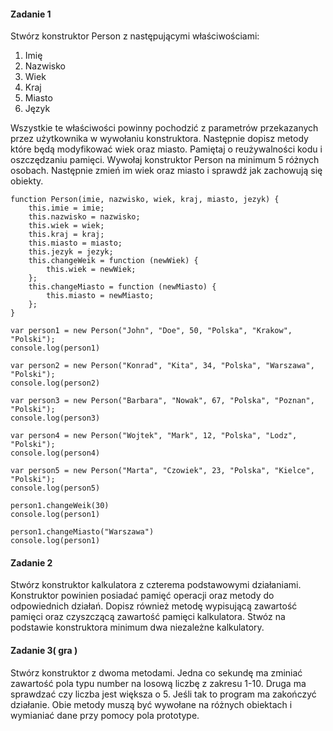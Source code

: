 #### Zadanie 1

Stwórz konstruktor Person z następującymi właściwościami:

1. Imię
2. Nazwisko
3. Wiek
4. Kraj
5. Miasto
6. Język

Wszystkie te właściwości powinny pochodzić z parametrów przekazanych przez użytkownika w wywołaniu konstruktora. Następnie dopisz metody które będą modyfikować wiek oraz miasto. Pamiętaj o reużywalności kodu i oszczędzaniu pamięci. Wywołaj konstruktor Person na minimum 5 różnych osobach. Następnie zmień im wiek oraz miasto i sprawdź jak zachowują się obiekty.
```
function Person(imie, nazwisko, wiek, kraj, miasto, jezyk) {
    this.imie = imie;
    this.nazwisko = nazwisko;
    this.wiek = wiek;
    this.kraj = kraj;
    this.miasto = miasto;
    this.jezyk = jezyk;
    this.changeWeik = function (newWiek) {
        this.wiek = newWiek;
    };
    this.changeMiasto = function (newMiasto) {
        this.miasto = newMiasto;
    };
}

var person1 = new Person("John", "Doe", 50, "Polska", "Krakow", "Polski");
console.log(person1)

var person2 = new Person("Konrad", "Kita", 34, "Polska", "Warszawa", "Polski");
console.log(person2)

var person3 = new Person("Barbara", "Nowak", 67, "Polska", "Poznan", "Polski");
console.log(person3)

var person4 = new Person("Wojtek", "Mark", 12, "Polska", "Lodz", "Polski");
console.log(person4)

var person5 = new Person("Marta", "Czowiek", 23, "Polska", "Kielce", "Polski");
console.log(person5)

person1.changeWeik(30)
console.log(person1)

person1.changeMiasto("Warszawa")
console.log(person1)
```

#### Zadanie 2

Stwórz konstruktor kalkulatora z czterema podstawowymi działaniami. Konstruktor powinien posiadać pamięć operacji oraz metody do odpowiednich działań. Dopisz również metodę wypisującą zawartość pamięci oraz czyszczącą zawartość pamięci kalkulatora. Stwóz na podstawie konstruktora minimum dwa niezależne kalkulatory.


#### Zadanie 3( gra )

Stwórz konstruktor z dwoma metodami. Jedna co sekundę ma zminiać zawartość pola typu number na losową liczbę z zakresu 1-10. Druga ma sprawdzać czy liczba jest większa o 5. Jeśli tak to program ma zakończyć działanie. Obie metody muszą być wywołane na różnych obiektach i wymianiać dane przy pomocy pola prototype.
